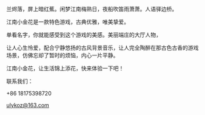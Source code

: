 
兰烬落，屏上暗红蕉。闲梦江南梅熟日，夜船吹笛雨萧萧。人语驿边桥。

江南小金花是一款特色游戏，古典优雅，唯美挚爱。

单看名字，你就能感受到这个游戏的美感。美丽端庄的大厅人物，

让人心生怜爱，配合宁静悠扬的古风背景音乐，让人完全陶醉在那古色古香的游戏场景，仿佛忘却了暂时的烦恼，内心一片平静。

江南小金花，让生活锦上添花，快来体验一下吧！

联系我们：

+86 18175398720

ulykoz@163.com
